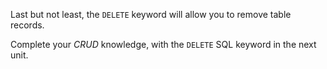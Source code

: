 Last but not least, the `DELETE` keyword will allow you to remove table records.

Complete your _CRUD_ knowledge, with the `DELETE` SQL keyword in the next unit.